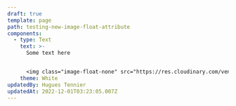 ```yaml
---
draft: true
template: page
path: testing-new-image-float-attribute
components:
  - type: Text
    text: >-
      Some text here


      <img class="image-float-none" src="https://res.cloudinary.com/vendia/image/upload/f_auto,q_auto/v1669844608/frame_sqytcq.webp" alt=" ">
    theme: White
updatedBy: Hugues Tennier
updatedAt: 2022-12-01T03:23:05.007Z
---
```

